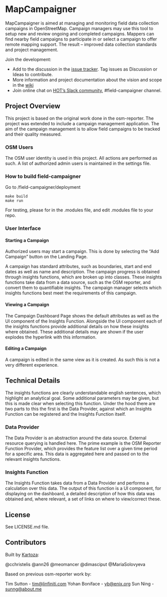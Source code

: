 # MapCampaigner

MapCampaigner is aimed at managing and monitoring field data collection campaigns in OpenStreetMap. Campaign managers may use this tool to setup new and review ongoing and completed campaigns. Mappers can find nearby field campaigns to participate in or select a campaign to offer remote mapping support. The result – improved data collection standards and project management.

Join the development: 

  * Add to the discussion in the [issue tracker](https://github.com/hotosm/field-campaigner/issues). Tag issues as Discussion or Ideas to contribute. 
  * More information and project documentation about the vision and scope in the [wiki](https://github.com/hotosm/field-campaigner/wiki)
  * Join online chat on [HOT’s Slack community](https://slack.hotosm.org/), #field-campaigner channel. 

## Project Overview

This project is based on the original work done in the osm-reporter. The project was extended to include a campaign management application. The aim of the campaign management is to allow field campaigns to be tracked and their quality measured. 

### OSM Users

The OSM user identity is used in this project. All actions are performed as such. A list of authorized admin users is maintained in the settings file. 

### How to build field-campaigner

Go to /field-campaigner/deployment
```
make build
make run
```

For testing, please for in the .modules file, and edit .modules file to your repo.

### User Interface

#### Starting a Campaign

Authorized users may start a campaign. This is done by selecting the “Add Campaign” button on the Landing Page.

A campaign has standard attributes, such as boundaries, start and end dates as well as name and description. The campaign progress is obtained through insights functions, which are broken up into classes. These insights functions take data from a data source, such as the OSM reporter, and convert them to quantifiable insights. The campaign manager selects which insights functions best meet the requirements of this campaign.

#### Viewing a Campaign

The Campaign Dashboard Page shows the default attributes as well as the UI component of the Insights Function. Alongside the UI component each of the insights functions provide additional details on how these insights where obtained. These additional details may are shown if the user explodes the hyperlink with this information.

#### Editing a Campaign

A campaign is edited in the same view as it is created. As such this is not a very different experience.

## Technical Details

The insights functions are clearly understandable english sentences, which highlight an analytical goal. Some additional parameters may be given, but this is made clear when selecting this function. Under the hood there are two parts to this the first is the Data Provider, against which an Insights Function can be registered and the Insights Function itself.

### Data Provider

The Data Provider is an abstraction around the data source. External resource querying is handled here. The prime example is the OSM Reporter Function Provider, which provides the feature list over a given time period for a specific area. This data is aggregated here and passed on to the relevant insights functions. 

### Insights Function

The Insights Function takes data from a Data Provider and performs a calculation over this data. The output of this function is a UI component, for displaying on the dashboard, a detailed description of how this data was obtained and, where relevant, a set of links on where to view/correct these.

## License

See LICENSE.md file.

## Contributors

Built by [Kartoza](http://kartoza.com/): 

@cchristelis
@ann26
@meomancer
@dimasciput
@MariaSolovyeva

Based on previous osm-reporter work by: 

Tim Sutton - tim@linfiniti.com
Yohan Boniface - yb@enix.org
Sun Ning - sunng@about.me
